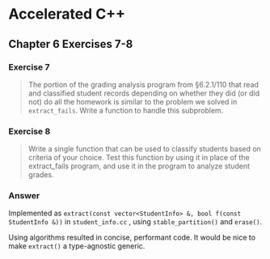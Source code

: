 # Accelerated C++
## Chapter 6 Exercises 7-8

### Exercise 7
>The portion of the grading analysis program from §6.2.1/110 that read and classified
>student records depending on whether they did (or did not) do all the homework is similar to
>the problem we solved in `extract_fails`. Write a function to handle this subproblem.

### Exercise 8
>Write a single function that can be used to classify students based on criteria of your
>choice. Test this function by using it in place of the extract_fails program, and use it in the
program to analyze student grades.

### Answer 
Implemented as `extract(const vector<StudentInfo> &, bool f(const StudentInfo &))` in 
`student_info.cc` , using `stable_partition()` and `erase()`.

Using algorithms resulted in concise, performant code. It would be nice to make `extract()` a 
type-agnostic generic.
